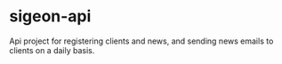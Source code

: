 # sigeon-api
Api project for registering clients and news, and sending news emails to clients on a daily basis.
